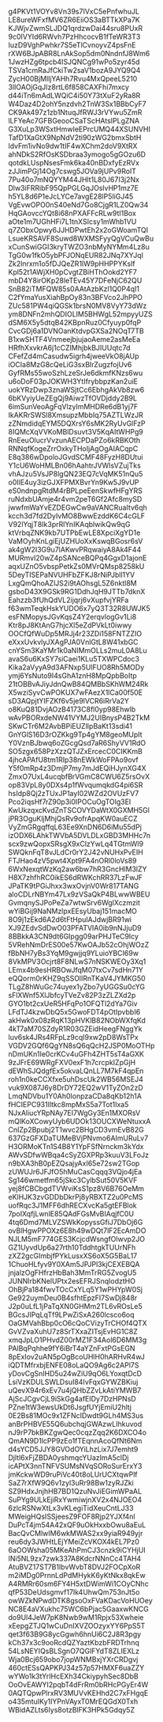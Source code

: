 g4PKVt1VOYv8Vn39s7IVxC5ePnfwhuJL
LE8ureWFxfMV6ZR6EiiOS3aBTTkXPa7K
KJWjvZwmSLJDQ1qrdzwDai44sru8PUxR
9c0IVYId6RWvh7PzHhcocvB1fTeWR3T3
IuzD9VghPwhkr7S5eTlCvnoyvZ4psFnE
rXW6BJpABR8LnAkSop5dm0NndnfJ8Wm6
1JwzHZg6tpcb4ISJQNCg91wPo5zyr45d
TSVa1cmRaJfCkiTw2saV1bozA9JYQ9Q4
ZycH00BjMlljYAHh7Rvu4MxQpeeL5210
3lIOAOjGqJIz8rtL6f858CAXFhi7mxcy
d44iTn6mAdLWQiC4i50Y73tXuF2yRa8R
W4Daz4D2ohY5nzdvh2TnW3Sx1BBbCyF7
CK9Ak497z1zb1NtuqJfRWJ3rVYwu5ZmR
lLFYeAc7GFBGeooCSaTScHAtsIPLgZNA
G3XuLp3WSxtHmwIeEPrcUMQ44XSUNVHI
TafD1XaGtX9NpNdV2ti90zWG2bmxSbtH
ldvFm1ivNo9dw1tIF4wXChm2doV9XtRX
ahNDkS2RfOsKSDbraa3ymogo5gGOzu6D
qotdkLUspNsesFmk6ka40nBDxfyEzRVx
zJJimPGj14Og7cswg5JOVa9jUPv9RoIT
7Pu40o7mNQYYM44JHlt1L80J67I3j2Nx
Dlw3iFRRibF95QpPGLGqJOslvHP1mz7E
h5YL8d6P1eJcLYCe7avgE28lP5IiGJ45
VgEvwOPO0nS40eNd7Go8CjgR1LZ0Qw34
HqGAovccYQt8i68nPXAFFcRLw9tI1Box
aOte1m7UGhHFi7L1tnXSIcsy1mWhb1VU
q7ZObxOpwy6JJHDPwtEh2x2oGWoamTQI
LsueKRSAVF8Suwd8WXMSFyyQgVCuQwBu
xCunSwiGGI3kryTWZO3nbMyNYMm4Lz8u
TgG0w1fkO5ybPFJONqEUR82JNq7XYJql
Zk2lnrxm1o5fDJQeZR1lW9pHHPPYKslf
Kpl52t1AWjXH0pCvgtZBiHThOokd2YF7
mbD4Y8irOKp28leTEv45Y7DFeNjC62QU
SnB82iTMFQW85s0AAtAzbKzl1Q0P4qI1
C2fYmaYusXiahBpOy83n3BFVco2JhPPO
ZUc581PW4qiQGSk1brsN0MV8VyY73dWz
ym8DNFn2mhQDIOLIM5BHWgL52mpyyUZS
dSM6X5y5dtqB42KBpnRuz0Cfyuyp0fqP
CvcGDj6a1DVNOanKtdvpGXSa2NOqT7TB
B1xwSHTF4VnmeejbjujaoAeme2asMeEa
HRfhXxvkrA6j1cCZIMhjbkBJIUUqtc7d
CFefZd4mCasudw5igrh4jweeVkO8jAUp
iOCIa8MzG8cQeLiG3sxBIrZugzfojUv6
GyfRMs55woSzhLzeSrJe6dkmfKNzs6wu
u6oDoF03pJOKWH3YtIfrybbpzKan2uiE
uokYRzDwp3znaWSjtCc6EbhgAkVb8zw6
6bKVyiyUeZEgQj9AiwzTfOVDjddy2B9L
6imSunVeoAgFqVlzyImMHDRe6dB1yj7F
IkAKRrSWSl8XmsupzMbbIq75AZTLWzJR
zZNmdidqEYM5DQXrsY6sMK2RyUvGlFzP
8IQMcXqVVKoMBlDsuvt3V5KqAItWHPg9
RnEeuOlucrVvzunAECPDaPZo6kRBKOth
RNNqfKogeZrrOxkyTHoIjAgOgAIACqpC
E8q386wDpoloJGvdSCMF48FyzH8DUtui
Y1cU6WoHMLBn06hAahtrJVWIsVZujTks
vhAJzu5VsJP8lgQN23EQ7cVqMK51nQu5
o0IlE4uy3izGJXFPMXBvrYn9Kw5J9vUP
eS0ndnpgRtdM4rBPLpeEenSkwfHFgYRS
ruNdxbUAmje4r4vm2peT6Gf2Afc8mySD
jwwfmWaYvEZDEGwCw9aVANCRuaItv6qh
kcch3d7fd2DyIvMO8BwwEzddK6C4cGLF
V92lYqjT8Ik3prRlYnIKAqblwikQw9qG
ktVrbqZNK9kb7UTPbEwLE8XpciXgYD1e
VaMOyhKnLgiEjUZHUoXxKswqBGosr6sV
ak4gW2I3G9u7lAKwvPRqwaiyA8Ak4F44
MURmvI20wZ4pSANceBQPq4GgxD1ajonE
aqxUZnO5vbspPetkZs0MVrQMsp8258kU
5DeyTISEPaNVUHFbZFKJ8rNiPJbll1YV
LxgQmQhoAZlJS2i9tAOhsgL5Z6nktl8M
gsboD43X9GSk9RG1DdhJqH9JTTb7dknX
Eahzzb3fUhQdVL2ijqrj6vXupfvjYRFa
f63wmTeqkHskYUDO6x7yQ3T32R8UWJK5
esFNMopysJGvKqsZ4Y2erqvlogGv1Li8
Ktr8pJ8KtAnG7hjcXl5eZdPVkLt0iwwy
OOCfQfWuDp5MRJj4r23ZDi158FNTZZIO
eXxxUvkvlyJXAgPJA0VnlGtL8W41xbGC
cnYSm3KaYMr1k0aNIMmOLLs2muL0A8Lu
avaS6u6KxSY7siCaei1KLu5TXWPCdoc3
Kika2aVyyA9d3AFNxp5UlFUO8Rh5MODy
ymj6YsNuto9I4sGhA1znH8MpQpbBoItp
21tOBBvAJiyJdnQwB84QMBbSKhWM24Rk
X5wziSyvCwPOKUX7wFAezX1lCa00f50E
sD3AQpjtYIFZKf6v5je9lVCR6iRrVa2Y
o8KuQ81DvjAOzB4173C8fl0yp98Ehwlb
wAvPBORxdeNW41VYMJ2UIBnysP4B2TkM
SKwCTr6M2AvbBPiEUZlIpBaKt13sdi41
GnYGlS16D3rOZKkg9Tp4gYM8geoMUpIt
Y0VznBJbwq6oZGcgQsd7aR6ShyVV1RdO
SO5zgx658PzXzzQTJZxErcecC0CIKKmB
4jhcAPAfU8tm1RIp38nEWkWoFPAo9ovf
Y5f0mRp4z3DmjP7my7mJdEQiHJynXG4X
ZmxO7UxL4ucqbfBrVGmC8CWU6Z5rsOvX
op83VpL8y0DXs4p1fWvqumqkdG4pi6SR
hsIdp8Qj2zTUxJP1ayI02WZd2OVUzFV7
Pco2iqsHf7rZ90p3i0IPOCuOgTOlg3EI
KwUkzqxcKvdZnTSCOVYDaWtX0GXMH5Gl
jPR3OguKljMhjQsRv9ofrApqKW0auECZ
VyZmGRgqffqL63Ee9XnDN6D6iMu55dPj
izODX6LAhkTWVbA5DVLDLxGBD3MHHc7n
scx9zwQopxSRsgX9xClzYwLq4TGtmWl9
SWQknFqT8vJLdCr0rY2J42vNUHxPvEIH
FTJHao4zV5pwt4Xpt9FA4nORl0loVs89
6WxNexqtWzKq2aw6bw7hR3GncHlM3lZY
H8X7zhfhRC0ikES6dRWKchRR37LzFwJF
JPaTK9tPGiJhxx3wxOvjnV0Wr817TANG
aloCDLrNBYm47Lx9zVSaQkP4BLwwWBEU
GvmqnySJPoPeZa7wtwSrv6WgIXczmzit
wYiBGij9NaNMzlpxEEsyUbaj151macMO
8O9j1zEkd6A2d6tFtHpuIAJdwjBR91wi
XJ9ZEdvSdDwO03PFATVIA0ib9nNJjuD9
8BBkkA3CN9dt6GIpgg09arPHJTeC9Icy
5VRehNmDrES00e57KwOAJb52cOhjWOzZ
fBbNH7yBs3YqM9gwjjq9YLuioYBCI69w
8VkMPV3Ocjrt8F8NLwS7nNSKWEOy3Xq1
LEmx4b9esHRBOwJfqM07txCv7sdHn71Y
eQQorm0rKHZ9qSSOlIRnTKaV4JYMKG50
TLgZ8hWuGc74uyex1yZbo7yUGGSu0cYG
sFlXWnf5XlJbfcyTVeZv82P3zZLZXd2p
GYO1bt2cxUeR5HFqPo1OFQTl2dYa7Giv
LFdTJ4kzwDbQ5x5GwoFDT4pOtIpvbbI6
akHwk0x08zRqK13pHVKlB82NObWXfqKd
4kT7aM70SZdyR1R03GZEidHeegFNggYk
luv6sk4JRs4RFpLz9cqI9xw2pD8WsTPx
VGDV2GQf6QgYN8sQ6qQcH2JSP0MoOTHp
nDmUKn1Ie0crKCv4uGFh4ZHT5sT4aGXK
9zJFrE69WRgFXV0exF1h7crcpkIZpGjH
dEWhSJQdgfEx5okvaLQnLL7M7kF4qpEn
roh1n0keCCXfxe5uhDscUk2WB56MSEJ4
vuk9X087J6y8DrDY72EQ2wV1TyZOn2zD
LmqNDVbu1Y0Ah0IonpzaCDa8qKb12h1A
fHCIEPC931Iltkc8mpMxS5a7Tot1Ixa5
NJxAliucYRpNAy7EI7WgGy3En1MXORsV
mQlKoXCowyUyb6UDOk13OUCXWeNtuxxA
CnIZp2Bpubj2T1wvc2BHgCD3vmEvB82G
637GzGFXDaTUMeBVjPNvmo6AImURuLv7
H3ORMoKTn1S4B8Y1YpFSfNrnckm3kYdx
AWvSDfwWBqa4cSyZGXPRp3kuuV3LFoJz
n9bXA3hB0pEZQsajyAxI65e72sw2TGop
zUWUJr6JFJfO5hMuCasCqqq3VQjo4jEa
Sg146wmetfm65jSkc3CylbSut50V5KVF
yej8fCBCbgdTVWviKsS1pz8V6B76OeMm
eKlHJK3zvGDDbDkrPj8yRBXTZ2u0PcMS
uofRqc3J1MFF6dhRECXvcKa5gtEFBlok
7poIXqfjLwnlE85QAdFGsMvBIAqjfC0U
4tq6Dmd7MLVZSWkKopyssGfiJ7DbOj6G
ovBlHgwPPOXz6E8h49wDQt7lF2EcAmDO
NJLM5mF774GES3KcjcdWsngfOlwvp2JO
GZ1UyvdUp6a27rth10TddhtgkTUUrNFh
zXZ2gcGImbjfPYkLusxXS6oX5G5BaL17
1ChuoHLfyv9Y0XAm5JPJPl3kjCEXEBQA
jnjalzOgFHfrzHbBah3MmTrRG5ZvogU5
JUNNIrbKNelUPtx2esEFRJSnqIodztHO
OhBjPa184fwvTOcCxYLq5Y1wPHYpW0Sj
Ge922uymDeu0B4sfhtEpzFI7SwDj848r
J2p0uLfL1jPaTqXN0GHMm2TL6vROsLe5
BGcsJIPqLqTf9LPwZiSxA260lcsco6oq
OaGMVahBbp0cO6cQoCVizyTrCHOf4QTX
GvVZvaXuhU7z8SrTXxaZITsjEvHG1C8Z
xmqJpLO1PHvdZ00rMZ1F34Aol6D6MM3g
PAlBqPqhhe9fY6iBrT4aYZnFxtPGsEGN
8pExIov2uAN5pOgBcoUHlH0hARHvR4wJ
iQDTMfrxbjENFE08oLaQO9Ag6c2APl7S
yDovCgSnIHD5u24wZiU9qO6LYoxqtDcD
LsiVzKDULSWLDsuI84IvFqxGYWZBKiuj
uQevX94r6xEv7u4jQHbZZvLkAtiYMWB7
AjScJCgvCjL9iSkGg4afEIDy7DzHPNsD
PZne1tW3ewsUkDt6JsgfUYjEmiU2hltj
0E2Bs81MOc9x1ZFNcIDwdt9GLh4MS3us
anBrPHBVE55Q6ubchqjGWAzwLIhkuvod
nJ9rP7bkBKZgwQec0cqzZqq2K6DXCO4o
QmAN9D1lcPP9zEo1fTEqnnAcoQfNt6Nm
d4sYCD5JJY8GVOdOYiLhzLix7J7emht9
Djltl6xFjZBDA0yshmqcYUazImA5clDj
icAPtX3nnTNFVSUMsNVqSORoSurErxY3
jmKckwWD9ruPiVc40t8oLUrUCXtqwPlf
SaZ7rXfW9Q6v1zyl3uRr98Bw1zyRJZki
SZ9HdxJnjhHB7BD1QzuNvJiEGimWPaAL
SuPYg9ULkEjiRxYwmiwjnXV2x4NJOEO4
6zlcRSNwXtLx3vKLegiTidXeuCntLJ33
MWeigHQsISSjeesZ9FOF8Rjp2YJXf4nl
DuPcT4jm54A42xQF9uOkHxxbOwu8aEuL
BacQvCMlwIM6wkMWAS2xx9yiaR949yjr
reu6dy3JWHtLEjYMeiZcVKOX4kEL7Pz0
6aOOWsha05MKeAhPmCJ3cnzk9iCYHjUI
INi5NL9zx7zwk337A8KdcrNNnCc4TAH4
AtuBVZ17ST7B1IbvWvbT8DVJ2FOCpXoR
m2iMDg0PrnnLdPdMHykK6yKtNkx8qkEw
A4RMRr60sm6FY4H5xtDWimWi1COyCNhc
qfP53DeUdsgmvf17Ik4UhwQm753nJt5o
owWZkNPwdDTK8gsoOxFVaKDacVoHUOey
NC8E4aVXukhc75WC6bPjac5GaaxwKNCG
do9Ul4JeW7pK8Nwb9wM1Rpjx53Xwheie
xEepgZTJQ1wCuDnIXVZOOzyxYY6PpS5T
qet3f63B9G8ycGgwh6hnUi6C2J8R3pgy
kCh37x3c9ooRcdQZYaztKbzbFRDTrhnq
54LsNEYIQsBLSgnO7QGlFYdT8ZLIEXLz
Wja0Bcj659obo7jopWNMBxjYXrCRDgvj
460ctESsQAPKPJ34z57p57HMXF6uaZZY
wYWo1k3tYrIHcEXh34CkiypyhSec8DbB
OoOvEAWYI2pqbT4dFrRm0bRHcPGyEr4W
0AQTQpwPlrxRV3MUVvKEHhd2C7xFHgqE
o435mtuIKy1IYPnVAyxT0MrEQGdX0Txh
WBidAZLts6Iys8otzBlFK3HPk5Gdqy5Z
